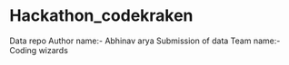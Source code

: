 # Hackathon_codekraken
Data repo
Author name:- Abhinav arya
Submission of data
Team name:- Coding wizards
